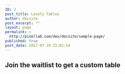 ```yaml
---
ID: 2
post_title: Lovely Tables
author: docsite
post_excerpt: ""
layout: page
permalink: >
  http://pixellab.com/dev/docsite/sample-page/
published: true
post_date: 2017-07-19 15:02:54
---
```

<h2>Join the waitlist to get a custom table</h2>

<script type="text/javascript" src="https://waitlistr-staging.herokuapp.com/lists/support/get-a-custom-lovely-table/premium_button_widget.js"></script>
